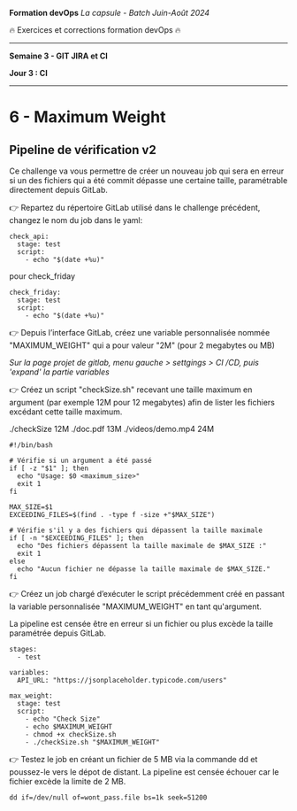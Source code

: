 **Formation devOps**
_La capsule - Batch Juin-Août 2024_

:fire: Exercices et corrections formation devOps :fire:

---

**Semaine 3 - GIT JIRA et CI**

**Jour 3 : CI**

---

# 6 - Maximum Weight

## Pipeline de vérification v2 

Ce challenge va vous permettre de créer un nouveau job qui sera en erreur si un des fichiers qui a été commit 
dépasse une certaine taille, paramétrable directement depuis GitLab.

👉 Repartez du répertoire GitLab utilisé dans le challenge précédent, changez le nom du job dans le yaml:

```
check_api:
  stage: test
  script:
    - echo "$(date +%u)"
```

pour check_friday

```
check_friday:
  stage: test
  script:
    - echo "$(date +%u)"
```


👉 Depuis l’interface GitLab, créez une variable personnalisée nommée "MAXIMUM_WEIGHT" qui a pour valeur "2M" (pour 2 megabytes ou MB)

_Sur la page projet de gitlab, menu gauche > settgings > CI /CD, puis 'expand' la partie variables_


👉 Créez un script "checkSize.sh" recevant une taille maximum en argument (par exemple 12M pour 12 megabytes) afin de 
lister les fichiers excédant cette taille maximum.

./checkSize 12M
./doc.pdf 13M
./videos/demo.mp4 24M

```
#!/bin/bash

# Vérifie si un argument a été passé
if [ -z "$1" ]; then
  echo "Usage: $0 <maximum_size>"
  exit 1
fi

MAX_SIZE=$1
EXCEEDING_FILES=$(find . -type f -size +"$MAX_SIZE")

# Vérifie s'il y a des fichiers qui dépassent la taille maximale
if [ -n "$EXCEEDING_FILES" ]; then
  echo "Des fichiers dépassent la taille maximale de $MAX_SIZE :"
  exit 1
else
  echo "Aucun fichier ne dépasse la taille maximale de $MAX_SIZE."
fi
```

👉 Créez un job chargé d’exécuter le script précédemment créé en passant la variable personnalisée "MAXIMUM_WEIGHT" en tant qu'argument.

La pipeline est censée être en erreur si un fichier ou plus excède la taille paramétrée depuis GitLab.

```
stages:
  - test

variables:
  API_URL: "https://jsonplaceholder.typicode.com/users"

max_weight:
  stage: test
  script:
    - echo "Check Size"
    - echo $MAXIMUM_WEIGHT
    - chmod +x checkSize.sh
    - ./checkSize.sh "$MAXIMUM_WEIGHT"
```

👉 Testez le job en créant un fichier de 5 MB via la commande dd et poussez-le vers le dépot de distant.
La pipeline est censée échouer car le fichier excède la limite de 2 MB.

```
dd if=/dev/null of=wont_pass.file bs=1k seek=51200
```

